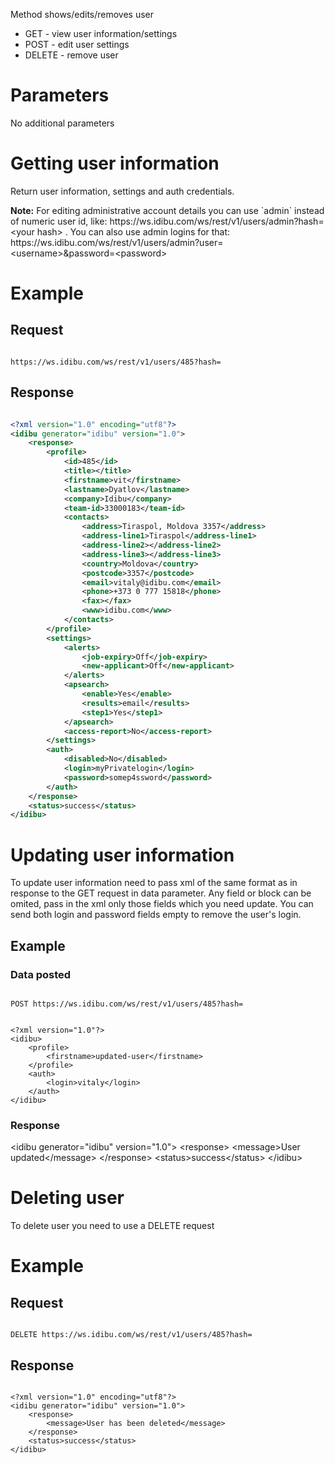 <p>Method shows/edits/removes user</p>
<ul>
	<li>
		GET - view user information/settings</li>
	<li>
		POST - edit user settings</li>
	<li>
		DELETE - remove user</li>
</ul>
<h1>
	Parameters</h1>
<p>No additional parameters</p>
<h1>
	Getting user information</h1>
<p>Return user information, settings and auth credentials.</p>
<p><b>Note:</b> For editing administrative account details you can use `admin` instead of numeric user id, like: https://ws.idibu.com/ws/rest/v1/users/admin?hash=&lt;your hash&gt; . You can also use admin logins for that: <your hash=""></your>https://ws.idibu.com/ws/rest/v1/users/admin?user=&lt;username&gt;&amp;password=&lt;password&gt;</p>
<h1>
	Example</h1>
<h2>
	Request</h2>
<pre>
<code>
https://ws.idibu.com/ws/rest/v1/users/485?hash=<your hash>
</code></pre>
<h2>
	Response</h2>
	
```xml

<?xml version="1.0" encoding="utf8"?>
<idibu generator="idibu" version="1.0">
    <response>
        <profile>
            <id>485</id>
            <title></title>
            <firstname>vit</firstname>
            <lastname>Dyatlov</lastname>
            <company>Idibu</company>
            <team-id>33000183</team-id>
            <contacts>
                <address>Tiraspol, Moldova 3357</address>
                <address-line1>Tiraspol</address-line1>
                <address-line2></address-line2>
                <address-line3></address-line3>
                <country>Moldova</country>
                <postcode>3357</postcode>
                <email>vitaly@idibu.com</email>
                <phone>+373 0 777 15818</phone>
                <fax></fax>
                <www>idibu.com</www>
            </contacts>
        </profile>
        <settings>
            <alerts>
                <job-expiry>Off</job-expiry>
                <new-applicant>Off</new-applicant>
            </alerts>
            <apsearch>
                <enable>Yes</enable>
                <results>email</results>
                <step1>Yes</step1>
            </apsearch>
            <access-report>No</access-report>
        </settings>
        <auth>
            <disabled>No</disabled>
            <login>myPrivatelogin</login>
            <password>somep4ssword</password>
        </auth>
    </response>
    <status>success</status>
</idibu>
```

<h1>
	Updating user information</h1>
<p>To update user information need to pass xml of the same format as in response to the GET request in data parameter. Any field or block can be omited, pass in the xml only those fields which you need update. You can send both login and password fields empty to remove the user's login.</p>
<h2>
	Example</h2>
<h3>
	Data posted</h3>
<pre>
<code>
POST https://ws.idibu.com/ws/rest/v1/users/485?hash=<your hash>
</code></pre>
<pre>
<code type="xml">
&lt;?xml version=&quot;1.0&quot;?&gt;
&lt;idibu&gt;
    &lt;profile&gt;
        &lt;firstname&gt;updated-user&lt;/firstname&gt;
    &lt;/profile&gt;
    &lt;auth&gt;
        &lt;login&gt;vitaly&lt;/login&gt;
    &lt;/auth&gt;
&lt;/idibu&gt;
</code></pre>
<h3>
	Response</h3>
<?xml version="1.0" encoding="utf8"?>
<p>&lt;idibu generator=&quot;idibu&quot; version=&quot;1.0&quot;&gt;
&lt;response&gt;
&lt;message&gt;User updated&lt;/message&gt;
&lt;/response&gt;
&lt;status&gt;success&lt;/status&gt;
&lt;/idibu&gt;</p>
<h1>
	Deleting user</h1>
<p>To delete user you need to use a DELETE request</p>
<h1>
	Example</h1>
<h2>
	Request</h2>
<pre>
<code>
DELETE https://ws.idibu.com/ws/rest/v1/users/485?hash=<your hash>
</code></pre>
<h2>
	Response</h2>
<pre>
<code type="xml">
&lt;?xml version=&quot;1.0&quot; encoding=&quot;utf8&quot;?&gt;
&lt;idibu generator=&quot;idibu&quot; version=&quot;1.0&quot;&gt;
    &lt;response&gt;
        &lt;message&gt;User has been deleted&lt;/message&gt;
    &lt;/response&gt;
    &lt;status&gt;success&lt;/status&gt;
&lt;/idibu&gt;
</code></pre>
